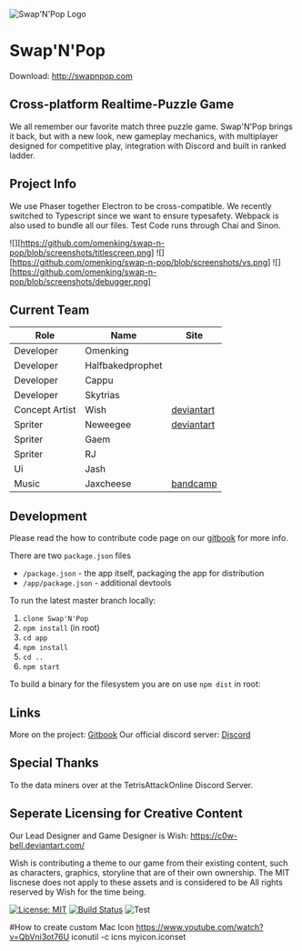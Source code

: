 ![Swap'N'Pop Logo](http://www.swapnpop.com/logo.png)

# Swap'N'Pop
Download: http://swapnpop.com

## Cross-platform Realtime-Puzzle Game
We all remember our favorite match three puzzle game. Swap'N'Pop brings it back, but with a new look, new gameplay mechanics, with multiplayer designed for competitive play, integration with Discord and built in ranked ladder. 

## Project Info
We use Phaser together Electron to be cross-compatible. We recently switched to Typescript since we want to ensure typesafety. Webpack is also used to bundle all our files. Test Code runs through Chai and Sinon.

![][https://github.com/omenking/swap-n-pop/blob/screenshots/titlescreen.png]
![][https://github.com/omenking/swap-n-pop/blob/screenshots/vs.png]
![][https://github.com/omenking/swap-n-pop/blob/screenshots/debugger.png]


## Current Team
| Role              | Name              | Site 
| -                 | -                 | -  
| Developer         | Omenking          |    
| Developer         | Halfbakedprophet  |      
| Developer         | Cappu             |
| Developer         | Skytrias          | 
| Concept Artist    | Wish              | [deviantart](https://wishh-starr.deviantart.com)
| Spriter           | Neweegee          | [deviantart](https://neoweegee.deviantart.com)
| Spriter           | Gaem              |
| Spriter           | RJ                |
| Ui                | Jash              |
| Music             | Jaxcheese         | [bandcamp](https://jaxcheese.bandcamp.com/)

## Development
Please read the how to contribute code page on our [gitbook](https://omenking.gitbooks.io/swap-n-pop/content/how-to-contribute-code.html) for more info.

There are two `package.json` files
* `/package.json`     - the app itself, packaging the app for distribution
* `/app/package.json` - additional devtools

To run the latest master branch locally:
1. `clone Swap'N'Pop `
1. `npm install` (in root)
1. `cd app`
1. `npm install`
1. `cd ..`
1. `npm start`

To build a binary for the filesystem you are on use `npm dist` in root:


## Links
More on the project: [Gitbook](https://omenking.gitbooks.io/swap-n-pop/content/)
Our official discord server: [Discord](https://discord.gg/ZKZkug8)

## Special Thanks
To the data miners over at the TetrisAttackOnline Discord Server.

## Seperate Licensing for Creative Content

Our Lead Designer and Game Designer is Wish:
https://c0w-bell.deviantart.com/

Wish is contributing a theme to our game from their existing content, such as characters,
graphics, storyline that are of their own ownership. The MIT liscnese does not
apply to these assets and is considered to be All rights reserved by
Wish for the time being.

[![License: MIT](https://img.shields.io/badge/License-MIT-yellow.svg)](https://opensource.org/licenses/MIT) [![Build Status](https://travis-ci.org/omenking/swap-n-pop.svg?branch=master)](https://travis-ci.org/omenking/swap-n-pop) ![Test](https://ci.appveyor.com/api/projects/status/github/omenking/swap-n-pop?branch=master&svg=true) 

#How to create custom Mac Icon
https://www.youtube.com/watch?v=QbVni3ot76U
iconutil -c icns myicon.iconset
